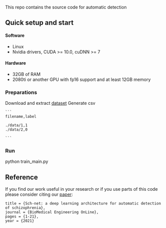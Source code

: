 

This repo contains the source code for automatic detection

## Quick setup and start 

#### Software

* Linux
* Nvidia drivers, CUDA >= 10.0, cuDNN >= 7


#### Hardware

* 32GB of RAM
* 2080ti or another GPU with fp16 support and at least 12GB memory 

### Preparations
Download and extract [dataset](https://figshare.com/articles/dataset/New_draft_item/2360626) 
Generate csv

    ```
    filename,label
    
    ./data/1,1
    ./data/2,0
    
    ```
 ### Run
 python train_main.py

## Reference
If you find our work useful in your research or if you use parts of this code please consider citing our [paper](https://doi.org/10.1186/s12938-021-00915-2):

```@article{WANG2021102785,
title = {Sch-net: a deep learning architecture for automatic detection of schizophrenia},
journal = {BioMedical Engineering OnLine},  
pages = {1-21},  
year = {2021}  
```
